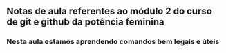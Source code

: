 ## Notas de aula referentes ao módulo 2 do curso de git e github da potência feminina

### Nesta aula estamos aprendendo comandos bem legais e úteis